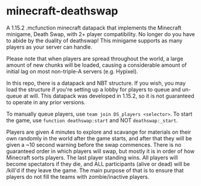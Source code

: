# minecraft-deathswap
A 1.15.2 .mcfunction minecraft datapack that implements the Minecraft minigame, Death Swap, with 2+ player compatibility. 
No longer do you have to abide by the duality of deathswap! This minigame supports as many players as your server can handle. 

Please note that when players are spread throughout the world, a large amount of new chunks will be loaded, causing a considerable amount of initial lag on most non-triple-A servers (e.g. Hypixel).

In this repo, there is a datapack and NBT structure. If you wish, you may load the structure if you're setting up a lobby for players to queue and un-queue at will. This datapack was developed in 1.15.2, so it is not guaranteed to operate in any prior versions.

To manually queue players, use `team join DS_players <selector>`.
To start the game, use `function deathswap:start` and NOT `deathswap:_start`.

Players are given 4 minutes to explore and scavange for materials on their own randomly in the world after the game starts, and after that they will be given a ~10 second warning before the swap commences. There is no guaranteed order in which players will swap, but mostly it is in order of how Minecraft sorts players. The last player standing wins. All players will become spectators if they die, and ALL participants (alive or dead) will be /kill'd if they leave the game. The main purpose of that is to ensure that players do not fill the teams with zombie/inactive players.
